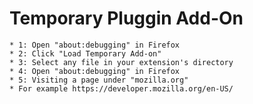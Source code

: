 
# Temporary Pluggin Add-On
	* 1: Open "about:debugging" in Firefox
	* 2: Click "Load Temporary Add-on"
	* 3: Select any file in your extension's directory
	* 4: Open "about:debugging" in Firefox
	* 5: Visiting a page under "mozilla.org" 
	* For example https://developer.mozilla.org/en-US/
